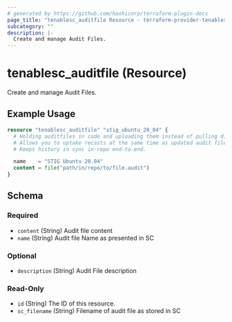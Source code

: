 ```yaml
---
# generated by https://github.com/hashicorp/terraform-plugin-docs
page_title: "tenablesc_auditfile Resource - terraform-provider-tenablesc"
subcategory: ""
description: |-
  Create and manage Audit Files.
---
```


# tenablesc_auditfile (Resource)

Create and manage Audit Files.

## Example Usage

```terraform
resource "tenablesc_auditfile" "stig_ubuntu_20_04" {
  # Holding auditfiles in code and uploading them instead of pulling direct from vendor has many advantages.
  # Allows you to uptake recasts at the same time as updated audit files, and have a pinned known-good old version.
  # Keeps history in sync in-repo end-to-end.

  name    = "STIG Ubuntu 20.04"
  content = file("path/in/repo/to/file.audit")
}
```

<!-- schema generated by tfplugindocs -->
## Schema

### Required

- `content` (String) Audit file content
- `name` (String) Audit file Name as presented in SC

### Optional

- `description` (String) Audit File description

### Read-Only

- `id` (String) The ID of this resource.
- `sc_filename` (String) Filename of audit file as stored in SC
